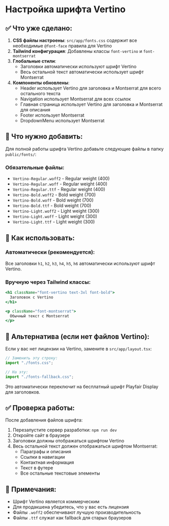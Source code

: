 # Настройка шрифта Vertino

## ✅ Что уже сделано:

1. **CSS файлы настроены**: `src/app/fonts.css` содержит все необходимые `@font-face` правила для Vertino
2. **Tailwind конфигурация**: Добавлены классы `font-vertino` и `font-montserrat`
3. **Глобальные стили**: 
   - Заголовки автоматически используют шрифт Vertino
   - Весь остальной текст автоматически использует шрифт Montserrat
4. **Компоненты обновлены**: 
   - Header использует Vertino для заголовка и Montserrat для всего остального текста
   - Navigation использует Montserrat для всех ссылок
   - Главная страница использует Vertino для заголовка и Montserrat для описания
   - Footer использует Montserrat
   - DropdownMenu использует Montserrat

## 📁 Что нужно добавить:

Для полной работы шрифта Vertino добавьте следующие файлы в папку `public/fonts/`:

### Обязательные файлы:
- `Vertino-Regular.woff2` - Regular weight (400)
- `Vertino-Regular.woff` - Regular weight (400) 
- `Vertino-Regular.ttf` - Regular weight (400)
- `Vertino-Bold.woff2` - Bold weight (700)
- `Vertino-Bold.woff` - Bold weight (700)
- `Vertino-Bold.ttf` - Bold weight (700)
- `Vertino-Light.woff2` - Light weight (300)
- `Vertino-Light.woff` - Light weight (300)
- `Vertino-Light.ttf` - Light weight (300)

## 🎯 Как использовать:

### Автоматически (рекомендуется):
Все заголовки `h1`, `h2`, `h3`, `h4`, `h5`, `h6` автоматически используют шрифт Vertino.

### Вручную через Tailwind классы:
```jsx
<h1 className="font-vertino text-3xl font-bold">
  Заголовок с Vertino
</h1>

<p className="font-montserrat">
  Обычный текст с Montserrat
</p>
```

## 🔄 Альтернатива (если нет файлов Vertino):

Если у вас нет лицензии на Vertino, замените в `src/app/layout.tsx`:

```typescript
// Заменить эту строку:
import "./fonts.css";

// На эту:
import "./fonts-fallback.css";
```

Это автоматически переключит на бесплатный шрифт Playfair Display для заголовков.

## ✅ Проверка работы:

После добавления файлов шрифта:
1. Перезапустите сервер разработки: `npm run dev`
2. Откройте сайт в браузере
3. Заголовки должны отображаться шрифтом Vertino
4. Весь остальной текст должен отображаться шрифтом Montserrat:
   - Параграфы и описания
   - Ссылки в навигации
   - Контактная информация
   - Текст в футере
   - Все остальные текстовые элементы

## 📝 Примечания:

- Шрифт Vertino является коммерческим
- Для продакшена убедитесь, что у вас есть лицензия
- Файлы `.woff2` обеспечивают лучшую производительность
- Файлы `.ttf` служат как fallback для старых браузеров 